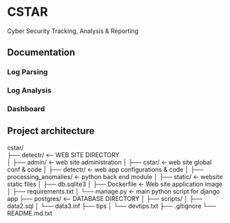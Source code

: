 # CSTAR
Cyber Security Tracking, Analysis &amp; Reporting

## Documentation

### Log Parsing

### Log Analysis

### Dashboard

## Project architecture



cstar/ <br>
├── detectr/          <-- WEB SITE DIRECTORY <br>
│   ├── admin/                   <- web site administration
│   ├── cstar/                   <- web site global conf & code
│   ├── detectr/                 <- web app configurations & code
│   ├── processing_anomalies/    <- python back end module
│   ├── static/                  <- website static files
│   ├── db.sqlite3
│   ├── Dockerfile               <- Web site application image
│   ├── requirements.txt
│   └── manage.py                <- main python script for django app
├── postgres/         <-- DATABASE DIRECTORY
│   ├── scripts/
│   ├── data2.sql
│   └── data3.inf
├── tips
│   └── devtips.txt
├── .gitignore
└── README.md.txt

